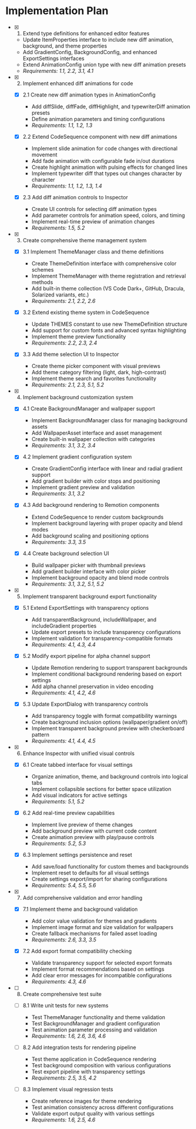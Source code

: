 # Implementation Plan

- [x] 1. Extend type definitions for enhanced editor features
  - Update ItemProperties interface to include new diff animation, background, and theme properties
  - Add GradientConfig, BackgroundConfig, and enhanced ExportSettings interfaces
  - Extend AnimationConfig union type with new diff animation presets
  - _Requirements: 1.1, 2.2, 3.1, 4.1_

- [x] 2. Implement enhanced diff animations for code
  - [x] 2.1 Create new diff animation types in AnimationConfig
    - Add diffSlide, diffFade, diffHighlight, and typewriterDiff animation presets
    - Define animation parameters and timing configurations
    - _Requirements: 1.1, 1.2, 1.3_

  - [x] 2.2 Extend CodeSequence component with new diff animations
    - Implement slide animation for code changes with directional movement
    - Add fade animation with configurable fade in/out durations
    - Create highlight animation with pulsing effects for changed lines
    - Implement typewriter diff that types out changes character by character
    - _Requirements: 1.1, 1.2, 1.3, 1.4_

  - [x] 2.3 Add diff animation controls to Inspector
    - Create UI controls for selecting diff animation types
    - Add parameter controls for animation speed, colors, and timing
    - Implement real-time preview of animation changes
    - _Requirements: 1.5, 5.2_

- [x] 3. Create comprehensive theme management system
  - [x] 3.1 Implement ThemeManager class and theme definitions
    - Create ThemeDefinition interface with comprehensive color schemes
    - Implement ThemeManager with theme registration and retrieval methods
    - Add built-in theme collection (VS Code Dark+, GitHub, Dracula, Solarized variants, etc.)
    - _Requirements: 2.1, 2.2, 2.6_

  - [x] 3.2 Extend existing theme system in CodeSequence
    - Update THEMES constant to use new ThemeDefinition structure
    - Add support for custom fonts and advanced syntax highlighting
    - Implement theme preview functionality
    - _Requirements: 2.2, 2.3, 2.4_

  - [x] 3.3 Add theme selection UI to Inspector
    - Create theme picker component with visual previews
    - Add theme category filtering (light, dark, high-contrast)
    - Implement theme search and favorites functionality
    - _Requirements: 2.1, 2.3, 5.1, 5.2_

- [x] 4. Implement background customization system
  - [x] 4.1 Create BackgroundManager and wallpaper support
    - Implement BackgroundManager class for managing background assets
    - Add WallpaperAsset interface and asset management
    - Create built-in wallpaper collection with categories
    - _Requirements: 3.1, 3.2, 3.4_

  - [x] 4.2 Implement gradient configuration system
    - Create GradientConfig interface with linear and radial gradient support
    - Add gradient builder with color stops and positioning
    - Implement gradient preview and validation
    - _Requirements: 3.1, 3.2_

  - [x] 4.3 Add background rendering to Remotion components
    - Extend CodeSequence to render custom backgrounds
    - Implement background layering with proper opacity and blend modes
    - Add background scaling and positioning options
    - _Requirements: 3.3, 3.5_

  - [x] 4.4 Create background selection UI
    - Build wallpaper picker with thumbnail previews
    - Add gradient builder interface with color picker
    - Implement background opacity and blend mode controls
    - _Requirements: 3.1, 3.2, 5.1, 5.2_

- [x] 5. Implement transparent background export functionality
  - [x] 5.1 Extend ExportSettings with transparency options
    - Add transparentBackground, includeWallpaper, and includeGradient properties
    - Update export presets to include transparency configurations
    - Implement validation for transparency-compatible formats
    - _Requirements: 4.1, 4.3, 4.4_

  - [x] 5.2 Modify export pipeline for alpha channel support
    - Update Remotion rendering to support transparent backgrounds
    - Implement conditional background rendering based on export settings
    - Add alpha channel preservation in video encoding
    - _Requirements: 4.1, 4.2, 4.6_

  - [x] 5.3 Update ExportDialog with transparency controls
    - Add transparency toggle with format compatibility warnings
    - Create background inclusion options (wallpaper/gradient on/off)
    - Implement transparent background preview with checkerboard pattern
    - _Requirements: 4.1, 4.4, 4.5_

- [x] 6. Enhance Inspector with unified visual controls
  - [x] 6.1 Create tabbed interface for visual settings
    - Organize animation, theme, and background controls into logical tabs
    - Implement collapsible sections for better space utilization
    - Add visual indicators for active settings
    - _Requirements: 5.1, 5.2_

  - [x] 6.2 Add real-time preview capabilities
    - Implement live preview of theme changes
    - Add background preview with current code content
    - Create animation preview with play/pause controls
    - _Requirements: 5.2, 5.3_

  - [x] 6.3 Implement settings persistence and reset
    - Add save/load functionality for custom themes and backgrounds
    - Implement reset to defaults for all visual settings
    - Create settings export/import for sharing configurations
    - _Requirements: 5.4, 5.5, 5.6_

- [x] 7. Add comprehensive validation and error handling
  - [x] 7.1 Implement theme and background validation
    - Add color value validation for themes and gradients
    - Implement image format and size validation for wallpapers
    - Create fallback mechanisms for failed asset loading
    - _Requirements: 2.6, 3.3, 3.5_

  - [x] 7.2 Add export format compatibility checking
    - Validate transparency support for selected export formats
    - Implement format recommendations based on settings
    - Add clear error messages for incompatible configurations
    - _Requirements: 4.3, 4.6_

- [ ] 8. Create comprehensive test suite
  - [ ] 8.1 Write unit tests for new systems
    - Test ThemeManager functionality and theme validation
    - Test BackgroundManager and gradient configuration
    - Test animation parameter processing and validation
    - _Requirements: 1.6, 2.6, 3.6, 4.6_

  - [ ] 8.2 Add integration tests for rendering pipeline
    - Test theme application in CodeSequence rendering
    - Test background composition with various configurations
    - Test export pipeline with transparency settings
    - _Requirements: 2.5, 3.5, 4.2_

  - [ ] 8.3 Implement visual regression tests
    - Create reference images for theme rendering
    - Test animation consistency across different configurations
    - Validate export output quality with various settings
    - _Requirements: 1.6, 2.5, 4.6_
